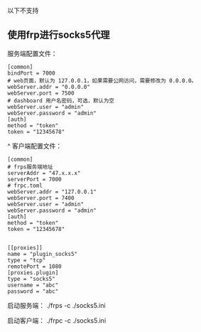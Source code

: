 以下不支持
## **使用frp进行socks5代理**
服务端配置文件：
```
[common]
bindPort = 7000
# web页面，默认为 127.0.0.1，如果需要公网访问，需要修改为 0.0.0.0。
webServer.addr = "0.0.0.0"
webServer.port = 7500
# dashboard 用户名密码，可选，默认为空
webServer.user = "admin"
webServer.password = "admin"
[auth]
method = "token"
token = "12345678"
```

^
客户端配置文件：
```
[common]
# frps服务端地址
serverAddr = "47.x.x.x"
serverPort = 7000
# frpc.toml
webServer.addr = "127.0.0.1"
webServer.port = 7400
webServer.user = "admin"
webServer.password = "admin"
[auth]
method = "token"
token = "12345678"


[[proxies]]
name = "plugin_socks5"
type = "tcp"
remotePort = 1080
[proxies.plugin]
type = "socks5"
username = "abc"
password = "abc"
```
启动服务端：
./frps -c ./socks5.ini

启动客户端：
./frpc -c ./socks5.ini